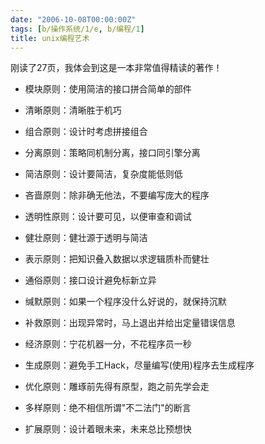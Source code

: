 ```yaml
---
date: "2006-10-08T00:00:00Z"
tags: [b/操作系统/1/e, b/编程/1]
title: unix编程艺术
---
```


刚读了27页，我体会到这是一本非常值得精读的著作！

- 模块原则：使用简洁的接口拼合简单的部件

- 清晰原则：清晰胜于机巧

- 组合原则：设计时考虑拼接组合

- 分离原则：策略同机制分离，接口同引擎分离

- 简洁原则：设计要简洁，复杂度能低则低

- 吝啬原则：除非确无他法，不要编写庞大的程序

- 透明性原则：设计要可见，以便审查和调试

- 健壮原则：健壮源于透明与简洁

- 表示原则：把知识叠入数据以求逻辑质朴而健壮

- 通俗原则：接口设计避免标新立异

- 缄默原则：如果一个程序没什么好说的，就保持沉默

- 补救原则：出现异常时，马上退出并给出定量错误信息

- 经济原则：宁花机器一分，不花程序员一秒

- 生成原则：避免手工Hack，尽量编写(使用)程序去生成程序

- 优化原则：雕琢前先得有原型，跑之前先学会走

- 多样原则：绝不相信所谓"不二法门"的断言

- 扩展原则：设计着眼未来，未来总比预想快
